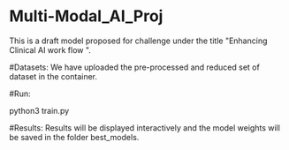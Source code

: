 # Multi-Modal_AI_Proj

This is a draft model proposed for  challenge under the title "Enhancing Clinical AI work flow ".


#Datasets:
We have uploaded the pre-processed and reduced set of dataset in the container.

#Run:

python3 train.py

#Results:
Results will be displayed interactively and the model weights will be saved in the folder best_models.

